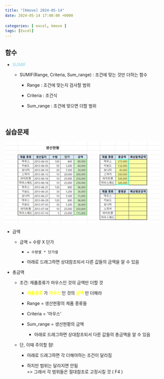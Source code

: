 ```yaml
---
title: "[Kmove] 2024-05-14"
date: 2024-05-14 17:00:00 +0900

categories: [ excel, kmove ]
tags: [Excel]
---
```



## 함수

- <span style="color:skyblue"> SUMIF </span>
  - SUMIF(Range, Criteria, Sum_range) : 조건에 맞는 것만 더하는 함수
    
    - Range : 조건에 맞는지 검사할 범위
    
    - Criteria : 조건식
    
    - Sum_range : 조건에 맞으면 더할 범위

<br/>

## 실습문제

![image](/assets/img/excel/0514/excel1.png)

- 금액
   - 금액 = 수량 X 단가
    
     - `= 수량셀 * 단가셀`
    
     - 아래로 드래그하면 상대참조되서 다른 값들의 금액을 알 수 있음


- 총금액
    - 조건: 제품종류가 마우스인 것의 금액만 더할 것
    
      - <span style="color:yellow"><b> 제품종류 </b></span>가 <span style="color:yellow"><b> 마우스 </b></span>인 것의 <span style="color:yellow"><b> 금액 </b></span>만 더해라
     
      - Range = 생산현황의 제품 종류들
    
      - Criteria = '마우스'
     
      - Sum_range = 생산현황의 금액
    
        - 아래로 드래그하면 상대참조되서 다른 값들의 총금액을 알 수 있음
    
    - 단, 이때 주의할 점!
   
      - 아래로 드래그하면 각 더해야하는 조건이 달라짐
    
      - 하지만 범위는 달라지면 안됨 <br/>
            => 그래서 각 범위들은 절대참조로 고정시킬 것 ( F4 )